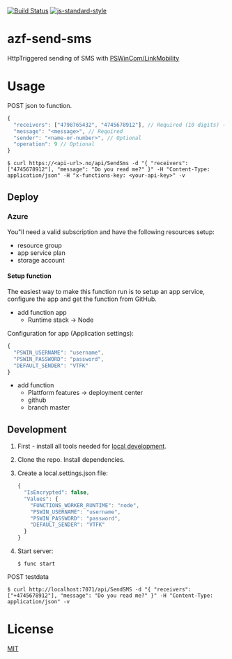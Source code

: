 [![Build Status](https://travis-ci.com/vtfk/azf-send-sms.svg?branch=master)](https://travis-ci.com/vtfk/azf-send-sms)
[![js-standard-style](https://img.shields.io/badge/code%20style-standard-brightgreen.svg?style=flat)](https://github.com/feross/standard)

# azf-send-sms

HttpTriggered sending of SMS with [PSWinCom/LinkMobility](https://pswin.com/)

# Usage

POST json to function.


```javascript
{
  "receivers": ["4798765432", "4745678912"], // Required (10 digits) - must have country codes prefixed!
  "message": "<message>", // Required
  "sender": "<name-or-number>", // Optional
  "operation": 9 // Optional
}
```

```
$ curl https://<api-url>.no/api/SendSms -d "{ "receivers": ["4745678912"], "message": "Do you read me?" }" -H "Content-Type: application/json" -H "x-functions-key: <your-api-key>" -v
```

## Deploy

### Azure

You"ll need a valid subscription and have the following resources setup:
- resource group
- app service plan
- storage account


#### Setup function

The easiest way to make this function run is to setup an app service, configure the app and get the function from GitHub.

- add function app
  - Runtime stack -> Node

Configuration for app (Application settings):
```javascript
{
  "PSWIN_USERNAME": "username",
  "PSWIN_PASSWORD": "password",
  "DEFAULT_SENDER": "VTFK"
}
```

- add function
  - Plattform features -> deployment center
  - github
  - branch master

## Development

1. First - install all tools needed for [local development](https://docs.microsoft.com/en-us/azure/azure-functions/functions-develop-local).
2. Clone the repo. Install dependencies.
3. Create a local.settings.json file:
    ```javascript
    {
      "IsEncrypted": false,
      "Values": {
        "FUNCTIONS_WORKER_RUNTIME": "node",
        "PSWIN_USERNAME": "username",
        "PSWIN_PASSWORD": "password",
        "DEFAULT_SENDER": "VTFK"
      }
    }
    ```

4. Start server:
    ```
    $ func start
    ```

POST testdata

```
$ curl http://localhost:7071/api/SendSMS -d "{ "receivers": ["+4745678912"], "message": "Do you read me?" }" -H "Content-Type: application/json" -v
```

# License

[MIT](LICENSE)
